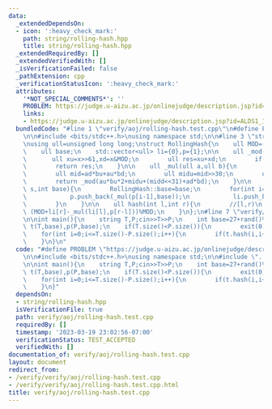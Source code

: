 ```yaml
---
data:
  _extendedDependsOn:
  - icon: ':heavy_check_mark:'
    path: string/rolling-hash.hpp
    title: string/rolling-hash.hpp
  _extendedRequiredBy: []
  _extendedVerifiedWith: []
  _isVerificationFailed: false
  _pathExtension: cpp
  _verificationStatusIcon: ':heavy_check_mark:'
  attributes:
    '*NOT_SPECIAL_COMMENTS*': ''
    PROBLEM: https://judge.u-aizu.ac.jp/onlinejudge/description.jsp?id=ALDS1_14_B
    links:
    - https://judge.u-aizu.ac.jp/onlinejudge/description.jsp?id=ALDS1_14_B
  bundledCode: "#line 1 \"verify/aoj/rolling-hash.test.cpp\"\n#define PROBLEM \"https://judge.u-aizu.ac.jp/onlinejudge/description.jsp?id=ALDS1_14_B\"\
    \n\n#include <bits/stdc++.h>\nusing namespace std;\n\n#line 3 \"string/rolling-hash.hpp\"\
    \nusing ull=unsigned long long;\nstruct RollingHash{\n    ull MOD=(1ull<<61)-1,MASK31=(1ull<<31)-1,MASK30=(1ull<<30)-1;\n\
    \    ull base;\n    std::vector<ull> li={0},p={1};\n\n    ull _mod(ull x){\n \
    \       ull xu=x>>61,xd=x&MOD;\n        ull res=xu+xd;\n        if(res>=MOD)res-=MOD;\n\
    \        return res;\n    }\n\n    ull _mul(ull a,ull b){\n        ull au=a>>31,ad=a&MASK31,bu=b>>31,bd=b&MASK31;\n\
    \        ull mid=ad*bu+au*bd;\n        ull midu=mid>>30;\n        ull midd=mid&MASK30;\n\
    \        return _mod(au*bu*2+midu+(midd<<31)+ad*bd);\n    }\n\n    RollingHash(std::string\
    \ s,int base){\n        RollingHash::base=base;\n        for(int i=1;i<=s.size();i++){\n\
    \            p.push_back(_mul(p[i-1],base));\n            li.push_back((_mul(li[i-1],base)+s[i-1])%MOD);\n\
    \        }\n    }\n\n    ull hash(int l,int r){\n        //[l,r)\n        return\
    \ (MOD+li[r]-_mul(li[l],p[r-l]))%MOD;\n    }\n};\n#line 7 \"verify/aoj/rolling-hash.test.cpp\"\
    \n\nint main(){\n    string T,P;cin>>T>>P;\n    int base=27+rand()%50;\n    RollingHash\
    \ t(T,base),p(P,base);\n    if(T.size()<P.size()){\n        exit(0);\n    }\n\
    \    for(int i=0;i<=T.size()-P.size();i++){\n        if(t.hash(i,i+P.size())==p.hash(0,P.size()))cout<<i<<endl;\n\
    \    }\n}\n"
  code: "#define PROBLEM \"https://judge.u-aizu.ac.jp/onlinejudge/description.jsp?id=ALDS1_14_B\"\
    \n\n#include <bits/stdc++.h>\nusing namespace std;\n\n#include \"../../string/rolling-hash.hpp\"\
    \n\nint main(){\n    string T,P;cin>>T>>P;\n    int base=27+rand()%50;\n    RollingHash\
    \ t(T,base),p(P,base);\n    if(T.size()<P.size()){\n        exit(0);\n    }\n\
    \    for(int i=0;i<=T.size()-P.size();i++){\n        if(t.hash(i,i+P.size())==p.hash(0,P.size()))cout<<i<<endl;\n\
    \    }\n}"
  dependsOn:
  - string/rolling-hash.hpp
  isVerificationFile: true
  path: verify/aoj/rolling-hash.test.cpp
  requiredBy: []
  timestamp: '2023-03-19 23:02:56-07:00'
  verificationStatus: TEST_ACCEPTED
  verifiedWith: []
documentation_of: verify/aoj/rolling-hash.test.cpp
layout: document
redirect_from:
- /verify/verify/aoj/rolling-hash.test.cpp
- /verify/verify/aoj/rolling-hash.test.cpp.html
title: verify/aoj/rolling-hash.test.cpp
---
```

